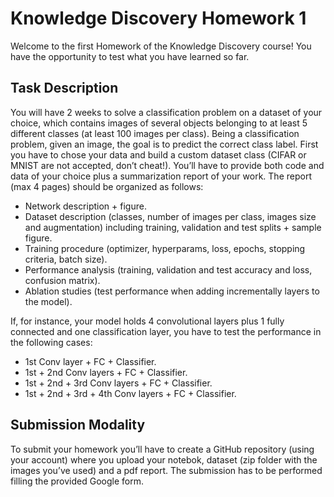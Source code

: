 # Knowledge Discovery Homework 1
Welcome to the first Homework of the Knowledge Discovery course! You have the opportunity to test what you have learned so far. 

## Task Description

You will have 2 weeks to solve a classification problem on a dataset of your choice, which contains images of several objects belonging to at least 5 different classes (at least 100 images per class). Being a classification problem, given an image, the goal is to predict the correct class label. First you have to chose your data and build a custom dataset class (CIFAR or MNIST are not accepted, don’t cheat!). You’ll have to provide both code and data of your choice plus a summarization report of your work.
The report (max 4 pages) should be organized as follows:
-	Network description + figure.
-	Dataset description (classes, number of images per class, images size and augmentation) including training, validation and test splits + sample figure.
-	Training procedure (optimizer, hyperparams, loss, epochs, stopping criteria, batch size).
-	Performance analysis (training, validation and test accuracy and loss, confusion matrix).
-	Ablation studies (test performance when adding incrementally layers to the model).

If, for instance, your model holds 4 convolutional layers plus 1 fully connected and one classification layer, you have to test the performance in the following cases:
-	1st Conv layer + FC + Classifier.
-	1st + 2nd Conv layers + FC + Classifier.
-	1st + 2nd + 3rd Conv layers + FC + Classifier.
-	1st + 2nd + 3rd + 4th Conv layers + FC + Classifier.

## Submission Modality

To submit your homework you’ll have to create a GitHub repository (using your account) where you upload your notebok, dataset (zip folder with the images you’ve used) and a pdf report.
The submission has to be performed filling the provided Google form.
